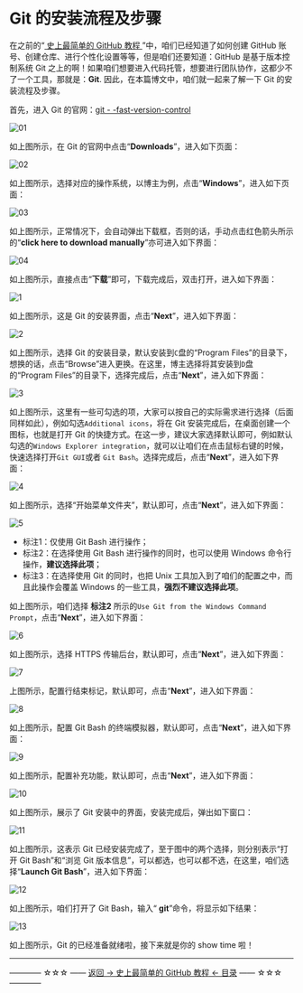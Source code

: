 # Git 的安装流程及步骤

在之前的“[ 史上最简单的 GitHub 教程 ](https://github.com/guobinhit/github-tutorial/blob/master/README.md)”中，咱们已经知道了如何创建 GitHub 账号、创建仓库、进行个性化设置等等，但是咱们还要知道：GitHub 是基于版本控制系统 Git 之上的啊！如果咱们想要进入代码托管，想要进行团队协作，这都少不了一个工具，那就是：**Git**. 因此，在本篇博文中，咱们就一起来了解一下 Git 的安装流程及步骤。

首先，进入 Git 的官网：[git - -fast-version-control](https://git-scm.com/)

![01](http://img.blog.csdn.net/20170402123907724)

如上图所示，在 Git 的官网中点击“**Downloads**”，进入如下页面：

![02](http://img.blog.csdn.net/20170402124044570)

如上图所示，选择对应的操作系统，以博主为例，点击“**Windows**”，进入如下页面：

![03](http://img.blog.csdn.net/20170402124223952)

如上图所示，正常情况下，会自动弹出下载框，否则的话，手动点击红色箭头所示的“**click here to download manually**”亦可进入如下界面：

![04](http://img.blog.csdn.net/20170402124648235)

如上图所示，直接点击“**下载**”即可，下载完成后，双击打开，进入如下界面：

![1](http://img.blog.csdn.net/20170402124837721)

如上图所示，这是 Git 的安装界面，点击“**Next**”，进入如下界面：

![2](http://img.blog.csdn.net/20170402124958443)

如上图所示，选择 Git 的安装目录，默认安装到`C`盘的“Program Files”的目录下，想换的话，点击“Browse”进入更换。在这里，博主选择将其安装到`D`盘的“Program Files”的目录下，选择完成后，点击“**Next**”，进入如下界面：

![3](http://img.blog.csdn.net/20170402125402573)

如上图所示，这里有一些可勾选的项，大家可以按自己的实际需求进行选择（后面同样如此），例如勾选`Additional icons`，将在 Git 安装完成后，在桌面创建一个图标，也就是打开 Git 的快捷方式。在这一步，建议大家选择默认即可，例如默认勾选的`Windows Explorer integration`，就可以让咱们在点击鼠标右键的时候，快速选择打开`Git GUI`或者 `Git Bash`。选择完成后，点击“**Next**”，进入如下界面：

![4](http://img.blog.csdn.net/20170402130230056)

如上图所示，选择“开始菜单文件夹”，默认即可，点击“**Next**”，进入如下界面：

![5](http://img.blog.csdn.net/20170402130439854)

 - 标注1：仅使用 Git Bash 进行操作；
 - 标注2：在选择使用 Git Bash 进行操作的同时，也可以使用 Windows 命令行操作，**建议选择此项**；
 - 标注3：在选择使用 Git 的同时，也把 Unix 工具加入到了咱们的配置之中，而且此操作会覆盖 Windows
   的一些工具，**强烈不建议选择此项**。

如上图所示，咱们选择 **标注2** 所示的`Use Git from the Windows Command Prompt`，点击“**Next**”，进入如下界面：

![6](http://img.blog.csdn.net/20170402131232076)

如上图所示，选择 HTTPS 传输后台，默认即可，点击“**Next**”，进入如下界面：

![7](http://img.blog.csdn.net/20170402131453358)

上图所示，配置行结束标记，默认即可，点击“**Next**”，进入如下界面：

![8](http://img.blog.csdn.net/20170402131902511)

如上图所示，配置 Git Bash 的终端模拟器，默认即可，点击“**Next**”，进入如下界面：

![9](http://img.blog.csdn.net/20170402132129670)

如上图所示，配置补充功能，默认即可，点击“**Next**”，进入如下界面：

![10](http://img.blog.csdn.net/20170402132311002)

如上图所示，展示了 Git 安装中的界面，安装完成后，弹出如下窗口：

![11](http://img.blog.csdn.net/20170402132430644)

如上图所示，这表示 Git 已经安装完成了，至于图中的两个选择，则分别表示“打开 Git Bash”和“浏览 Git 版本信息”，可以都选，也可以都不选，在这里，咱们选择“**Launch Git Bash**”，进入如下界面：

![12](http://img.blog.csdn.net/20170402132814117)

如上图所示，咱们打开了 Git Bash，输入“ **git**”命令，将显示如下结果：

![13](http://img.blog.csdn.net/20170402132957725)

如上图所示，Git 的已经准备就绪啦，接下来就是你的 show time 啦！




----------
———— ☆☆☆ —— [返回 -> 史上最简单的 GitHub 教程 <- 目录](https://github.com/guobinhit/github-tutorial/blob/master/README.md) —— ☆☆☆ ————

 
